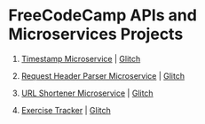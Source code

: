 # FreeCodeCamp APIs and Microservices Projects

1. [Timestamp Microservice](https://github.com/matrixersp/FCC-APIs/tree/master/Timestamp) | [Glitch](https://glitch.com/edit/#!/fcc-timestamp-apims?path=server.js)

2. [Request Header Parser Microservice](https://github.com/matrixersp/FCC-APIs/tree/master/RequestHeaderParser) | [Glitch](https://glitch.com/edit/#!/fcc-request-apims?path=server.js)

3. [URL Shortener Microservice](https://github.com/matrixersp/FCC-APIs/tree/master/URLShortener) | [Glitch](https://glitch.com/edit/#!/fcc-url-apims?path=server.js)

4. [Exercise Tracker](https://github.com/matrixersp/FCC-APIs/tree/master/ExerciseTracker) | [Glitch](https://glitch.com/edit/#!/fcc-exercise-tracker?path=server.js)
